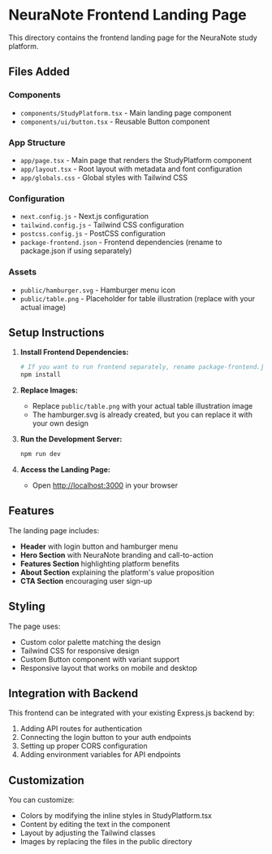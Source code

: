 # NeuraNote Frontend Landing Page

This directory contains the frontend landing page for the NeuraNote study platform.

## Files Added

### Components
- `components/StudyPlatform.tsx` - Main landing page component
- `components/ui/button.tsx` - Reusable Button component

### App Structure
- `app/page.tsx` - Main page that renders the StudyPlatform component
- `app/layout.tsx` - Root layout with metadata and font configuration
- `app/globals.css` - Global styles with Tailwind CSS

### Configuration
- `next.config.js` - Next.js configuration
- `tailwind.config.js` - Tailwind CSS configuration
- `postcss.config.js` - PostCSS configuration
- `package-frontend.json` - Frontend dependencies (rename to package.json if using separately)

### Assets
- `public/hamburger.svg` - Hamburger menu icon
- `public/table.png` - Placeholder for table illustration (replace with your actual image)

## Setup Instructions

1. **Install Frontend Dependencies:**
   ```bash
   # If you want to run frontend separately, rename package-frontend.json to package.json
   npm install
   ```

2. **Replace Images:**
   - Replace `public/table.png` with your actual table illustration image
   - The hamburger.svg is already created, but you can replace it with your own design

3. **Run the Development Server:**
   ```bash
   npm run dev
   ```

4. **Access the Landing Page:**
   - Open [http://localhost:3000](http://localhost:3000) in your browser

## Features

The landing page includes:
- **Header** with login button and hamburger menu
- **Hero Section** with NeuraNote branding and call-to-action
- **Features Section** highlighting platform benefits
- **About Section** explaining the platform's value proposition
- **CTA Section** encouraging user sign-up

## Styling

The page uses:
- Custom color palette matching the design
- Tailwind CSS for responsive design
- Custom Button component with variant support
- Responsive layout that works on mobile and desktop

## Integration with Backend

This frontend can be integrated with your existing Express.js backend by:
1. Adding API routes for authentication
2. Connecting the login button to your auth endpoints
3. Setting up proper CORS configuration
4. Adding environment variables for API endpoints

## Customization

You can customize:
- Colors by modifying the inline styles in StudyPlatform.tsx
- Content by editing the text in the component
- Layout by adjusting the Tailwind classes
- Images by replacing the files in the public directory 